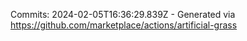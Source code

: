 Commits: 2024-02-05T16:36:29.839Z - Generated via https://github.com/marketplace/actions/artificial-grass
<br>
